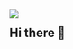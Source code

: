 <img align="left" src="https://visitor-badge.laobi.icu/badge?page_id=salimsofinia&right_color=black"  />

## Hi there 👋

<!--
**salimsofinia/salimsofinia** is a ✨ _special_ ✨ repository because its `README.md` (this file) appears on your GitHub profile.

Here are some ideas to get you started:

- 🔭 I’m currently working on ...
- 🌱 I’m currently learning ...
- 👯 I’m looking to collaborate on ...
- 🤔 I’m looking for help with ...
- 💬 Ask me about ...
- 📫 How to reach me: ...
- 😄 Pronouns: ...
- ⚡ Fun fact: ...
-->
